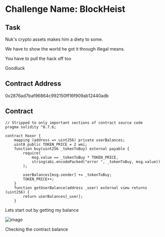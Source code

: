 # Challenge Name: BlockHeist

## Task

Nuk's crypto assets makes him a diety to some.

We have to show the world he got it through illegal means.
 
You have to pull the hack off too

Goodluck
 
## Contract Address  
 
0x2876ad7baf96864c992150ff16f909ab12440adb


## Contract

```sol
// Stripped to only important sections of contract source code
pragma solidity ^0.7.6;

contract Haxor {
    mapping (address => uint256) private userBalances;
    uint8 public TOKEN_PRICE = 2 wei;
    function buy(uint256 _tokenToBuy) external payable {
        require(
            msg.value == _tokenToBuy * TOKEN_PRICE, 
            string(abi.encodePacked("error ", _tokenToBuy, msg.value))
        );

        userBalances[msg.sender] += _tokenToBuy;
        TOKEN_PRICE++;
    }
    function getUserBalance(address _user) external view returns (uint256) {
        return userBalances[_user];
    }
```

Lets start out by getting my balance 

![image](https://github.com/user-attachments/assets/c23e017b-8a1f-4bda-b086-0c967176d343)

Checking the contract balance





















